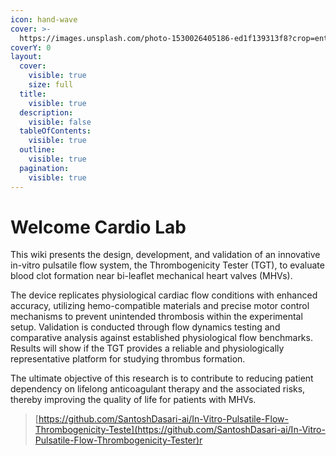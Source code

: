 ```yaml
---
icon: hand-wave
cover: >-
  https://images.unsplash.com/photo-1530026405186-ed1f139313f8?crop=entropy&cs=srgb&fm=jpg&ixid=M3wxOTcwMjR8MHwxfHNlYXJjaHw3fHxoZWFydHxlbnwwfHx8fDE3NDgxMTkxNjd8MA&ixlib=rb-4.1.0&q=85
coverY: 0
layout:
  cover:
    visible: true
    size: full
  title:
    visible: true
  description:
    visible: false
  tableOfContents:
    visible: true
  outline:
    visible: true
  pagination:
    visible: true
---
```


# Welcome Cardio Lab

This wiki presents the design, development, and validation of an innovative in-vitro pulsatile flow system, the Thrombogenicity Tester (TGT), to evaluate blood clot formation near bi-leaflet mechanical heart valves (MHVs).&#x20;

The device replicates physiological cardiac flow conditions with enhanced accuracy, utilizing hemo-compatible materials and precise motor control mechanisms to prevent unintended thrombosis within the experimental setup. Validation is conducted through flow dynamics testing and comparative analysis against established physiological flow benchmarks. Results will show if the TGT provides a reliable and physiologically representative platform for studying thrombus formation.&#x20;

The ultimate objective of this research is to contribute to reducing patient dependency on lifelong anticoagulant therapy and the associated risks, thereby improving the quality of life for patients with MHVs.

> [https://github.com/SantoshDasari-ai/In-Vitro-Pulsatile-Flow-Thrombogenicity-Teste](https://github.com/SantoshDasari-ai/In-Vitro-Pulsatile-Flow-Thrombogenicity-Tester)r
